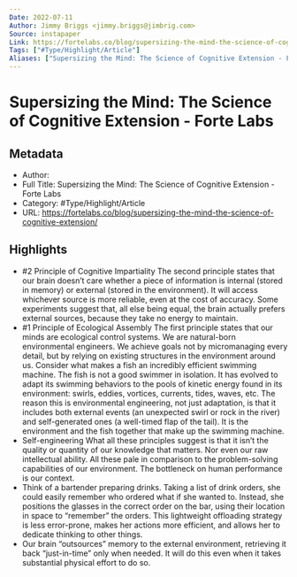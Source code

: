 ```yaml
---
Date: 2022-07-11
Author: Jimmy Briggs <jimmy.briggs@jimbrig.com>
Source: instapaper
Link: https://fortelabs.co/blog/supersizing-the-mind-the-science-of-cognitive-extension/
Tags: ["#Type/Highlight/Article"]
Aliases: ["Supersizing the Mind: The Science of Cognitive Extension - Forte Labs", "Supersizing the Mind: The Science of Cognitive Extension - Forte Labs"]
---
```

# Supersizing the Mind: The Science of Cognitive Extension - Forte Labs

## Metadata
- Author: 
- Full Title: Supersizing the Mind: The Science of Cognitive Extension - Forte Labs
- Category: #Type/Highlight/Article
- URL: https://fortelabs.co/blog/supersizing-the-mind-the-science-of-cognitive-extension/

## Highlights
- #2 Principle of Cognitive Impartiality
  The second principle states that our brain doesn’t care whether a piece of information is internal (stored in memory) or external (stored in the environment). It will access whichever source is more reliable, even at the cost of accuracy.
  Some experiments suggest that, all else being equal, the brain actually prefers external sources, because they take no energy to maintain.
- #1 Principle of Ecological Assembly
  The first principle states that our minds are ecological control systems. We are natural-born environmental engineers. We achieve goals not by micromanaging every detail, but by relying on existing structures in the environment around us.
  Consider what makes a fish an incredibly efficient swimming machine. The fish is not a good swimmer in isolation. It has evolved to adapt its swimming behaviors to the pools of kinetic energy found in its environment: swirls, eddies, vortices, currents, tides, waves, etc.
  The reason this is environmental engineering, not just adaptation, is that it includes both external events (an unexpected swirl or rock in the river) and self-generated ones (a well-timed flap of the tail). It is the environment and the fish together that make up the swimming machine.
- Self-engineering
  What all these principles suggest is that it isn’t the quality or quantity of our knowledge that matters. Nor even our raw intellectual ability. All these pale in comparison to the problem-solving capabilities of our environment. The bottleneck on human performance is our context.
- Think of a bartender preparing drinks. Taking a list of drink orders, she could easily remember who ordered what if she wanted to. Instead, she positions the glasses in the correct order on the bar, using their location in space to “remember” the orders. This lightweight offloading strategy is less error-prone, makes her actions more efficient, and allows her to dedicate thinking to other things.
- Our brain “outsources” memory to the external environment, retrieving it back “just-in-time” only when needed. It will do this even when it takes substantial physical effort to do so.
